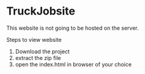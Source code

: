 # TruckJobsite
This website is not going to be hosted on the server.


Steps to view website
1. Download the project
2. extract the zip file
3. open the index.html in browser of your choice
